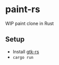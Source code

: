 # paint-rs

WIP paint clone in Rust

## Setup
  - Install [gtk-rs](https://github.com/gtk-rs/gtk)
  - `cargo run`